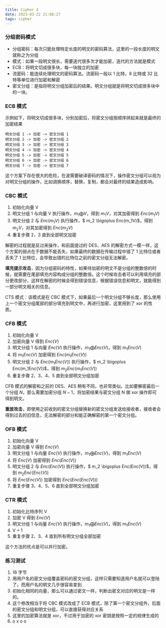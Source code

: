 ```yaml
---
title: Cipher 4
date: 2023-03-22 21:08:27
tags: cipher
---
```


### 分组密码模式

- 分组密码：每次只能处理特定长度的明文的密码算法，这里的一段长度的明文就称之为分组
- 模式：如果一段明文很长，需要迭代很多次才能加密，迭代的方法就是模式
- ECB：将明文切成很多块，每一块独立的加密
- 流密码：能连续处理明文的密码算法。流密码一般以 1 比特，8 比特或 32 比特等单位进行加密和解密
- 密文分组：是指将明文分组加密后的结果。明文分组就是将明文切成很多块中的一块。

<!--more-->

### ECB 模式

示例如下，将明文切成很多块，分别加密后，将密文分组按顺序拼起来就是最终的加密结果

```text
明文分组 1 -> 加密 -> 密文分组 1
明文分组 2 -> 加密 -> 密文分组 2
明文分组 3 -> 加密 -> 密文分组 3
明文分组 4 -> 加密 -> 密文分组 4
明文分组 5 -> 加密 -> 密文分组 5
明文分组 6 -> 加密 -> 密文分组 6
明文分组 7 -> 加密 -> 密文分组 7
```

这个方案下存在很大的危险，在波需要破译密码的情况下，操作密文分组可以视为对明文分组的操作，比如调换顺序，替换，复制，都会对最终的结果造成影响。

### CBC 模式

1. 初始化向量 V
2. 明文分组 1 与向量 V 执行操作，$m_1 \bigoplus V$，得到 $m_1V$，对其加密得到 $Enc(m_1V)$
3. 明文分组 2 与 $Enc(m_1V)$ 执行操作，$ m_2 \bigoplus Enc(m_1V)$，得到 $m_2V$，对其加密得到 $Enc(m_2V)$
4. 重复步骤 2、3 直到全部明文加密

解密的过程就是反过来操作，和前面提过的 DES、AES 的解密方式一模一样，这个方案的弱点在于数据不能丢失，如果最终的数据在传输过程中错了 1 比特位或者丢失了 1 比特位，会导致出错的比特位之前的密文分组无法解密。

**填充提示攻击**，因为分组密码的特性，如果待加密的明文不是分组的整数倍的时候，就需要在尾部填充内容构成分组的整数倍。这个时候攻击者可以利用填充的部分更改部分，这样在解密的时候会得到错误信息，根据错误信息和明文，就能得到一部分明文相关的信息。

CTS 模式：该模式是在 CBC 模式下，如果最后一个明文分组不够长度，那么使用上一个密文分组尾部的部分填充到明文中，再进行加密，这里用到了 xor 的性质。

### CFB 模式

1. 初始化向量 V
2. 加密向量 V 得到 $Enc(V)$
3. 明文分组 1 与向量 $Enc(V)$ 执行操作，$m_1 \bigoplus Enc(V)$，得到 $m_1Enc(V)$
4. 将 $m_1Enc(V)$ 加密得到 $Enc(m_1Enc(V))$
5. 明文分组 2 与 $Enc(m_1Enc(V))$ 执行操作，$ m_2 \bigoplus Enc(m_1Enc(V))$，得到 $m_2Enc(m_1Enc(V))$
6. 重复步骤 2、3、4、5 直到全部明文分组加密

CFB 模式的解密和之前的 DES、AES 稍有不同，也非常类似。比如要解密最后一个分组 $N$，那么需要加密分组 $N-1$，将加密结果与密文分组 N 做 xor 操作即可得到明文。

**重放攻击**，即使用之前收到的密文分组替换新的密文分组发送给接收者，接收者会得到过去的旧信息，无法解密的部分和能正确解密的第一个密文分组。

### OFB 模式

1. 初始化向量 V
2. 加密向量 V 得到 $Enc(V)$
3. 明文分组 1 与向量 $Enc(V)$ 执行操作，$m_1 \bigoplus Enc(V)$，得到 $m_1Enc(V)$
4. 将 $Enc(V)$ 加密得到 $Enc(Enc(V))$
5. 明文分组 2 与 $Enc(Enc(V))$ 执行操作，$ m_2 \bigoplus Enc(Enc(V))$，得到 $m_2Enc(Enc(V))$
6. 将 $Enc(Enc(V))$ 加密得到 $Enc(Enc(Enc(V)))$
7. 重复步骤 3、4、5、6 直到全部明文分组加密

### CTR 模式

1. 初始化比特序列 V
2. 加密 V 得到 $Enc(V)$
3. 明文分组 1 与向量 $Enc(V)$ 执行操作，$m_1 \bigoplus Enc(V)$，得到 $m_1Enc(V)$
4. V + 1
5. 重复步骤 2、3、4 直到所有明文分组全部加密

这个方法的优点是可以并行加密。

### 练习测试

1. 16 字节
2. 用用户名的密文分组覆盖密码的密文分组，这样只需要知道用户名就可以登陆了。而用户名的明文几乎很容易拿到
3. 初始化相同的向量，那么可以通过密文一样，判断出密文对应的明文是一样的。
4. 这个修改相当于将 CBC 模式改成了 ECB 模式，除了第一个密文分组外，后面的密文分组和明文分组，可以直接获得对应关系
5. 这里的加密算法就是 xor，不过用于加密的 xor 密钥是按照一定的规律生成的
6. o x o o
